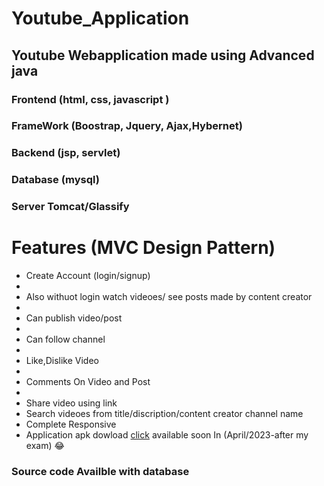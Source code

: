 # Youtube_Application

<h2> Youtube Webapplication made using Advanced java</h2>
<h3> Frontend (html, css, javascript ) </h3>
<h3> FrameWork (Boostrap, Jquery, Ajax,Hybernet) </h3>
<h3> Backend (jsp, servlet) </h3>
<h3> Database (mysql) </h3>
<h3> Server Tomcat/Glassify</h3>

<h1>Features (MVC Design Pattern)</h1>
<ul style="ul {
  list-style-type: none;
  margin: 0;
  padding: 0;
}">
    <li>Create Account (login/signup)<li>
    <li>Also withuot login watch videoes/ see posts made by content creator <li>
    <li>Can publish video/post<li>
    <li>Can follow channel<li>
    <li>Like,Dislike Video<li>
    <li>Comments On Video and Post<li>
    <li>Share video using link</li>
    <li>Search videoes from title/discription/content creator channel name </li>
    <li>Complete Responsive</li>
    <li>Application apk dowload <a href="">click</a> available soon In (April/2023-after my exam) 😂 </li>
</ul>

<h3> Source code Availble with database </h3>
